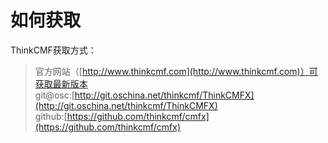 # 如何获取

ThinkCMF获取方式：


> 官方网站（[http://www.thinkcmf.com](http://www.thinkcmf.com)）可获取最新版本  
> git@osc:[http://git.oschina.net/thinkcmf/ThinkCMFX](http://git.oschina.net/thinkcmf/ThinkCMFX)  
> github:[https://github.com/thinkcmf/cmfx](https://github.com/thinkcmf/cmfx)

